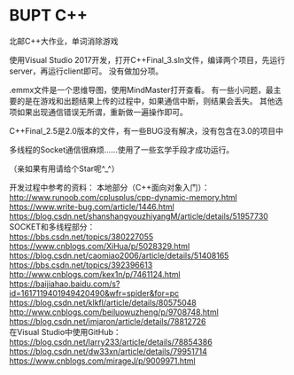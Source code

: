# BUPT C++
北邮C++大作业，单词消除游戏

使用Visual Studio 2017开发，打开C++Final_3.sln文件，编译两个项目，先运行server，再运行client即可。
没有做加分项。

.emmx文件是一个思维导图，使用MindMaster打开查看。
有一些小问题，最主要的是在游戏和出题结果上传的过程中，如果通信中断，则结果会丢失。
其他选项如果出现通信错误无所谓，重新做一遍操作即可。

C++Final_2.5是2.0版本的文件，有一些BUG没有解决，没有包含在3.0的项目中

多线程的Socket通信很麻烦......使用了一些玄学手段才成功运行。

（亲如果有用请给个Star呢^_^）

开发过程中参考的资料：
本地部分（C++面向对象入门）：  
http://www.runoob.com/cplusplus/cpp-dynamic-memory.html  
https://www.write-bug.com/article/1446.html  
https://blog.csdn.net/shanshangyouzhiyangM/article/details/51957730  
SOCKET和多线程部分：  
https://bbs.csdn.net/topics/380227055  
https://www.cnblogs.com/XiHua/p/5028329.html  
https://blog.csdn.net/caomiao2006/article/details/51408165  
https://bbs.csdn.net/topics/392396613  
http://www.cnblogs.com/kex1n/p/7461124.html  
https://baijiahao.baidu.com/s?id=1617119401949420490&wfr=spider&for=pc  
https://blog.csdn.net/klkfl/article/details/80575048  
http://www.cnblogs.com/beiluowuzheng/p/9708748.html   
https://blog.csdn.net/imjaron/article/details/78812726  
在Visual Studio中使用GitHub：  
https://blog.csdn.net/larry233/article/details/78854386  
https://blog.csdn.net/dw33xn/article/details/79951714  
https://www.cnblogs.com/mirageJ/p/9009971.html  
